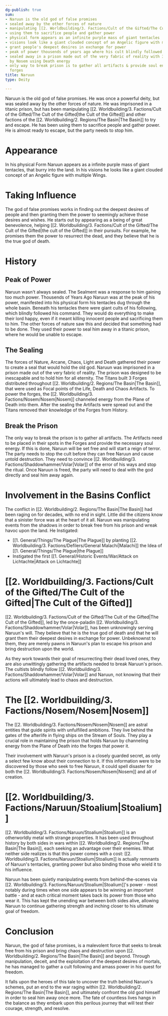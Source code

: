 ```yaml
---
dg-publish: true
sum:
- Naruun is the old god of false promises
- sealed away by the other forces of nature
- manipulating [[2. Worldbuilding/3. Factions/Cult of the Gifted/The Cult of the Gifted\|the Cult of the Gifted]] to try and escape
- using them to sacrifice people and gather power
- physical form appears as an infinite purple mass of giant tentacles
- visions look like a giant clouded concept of an Angelic figure with multiple wings
- grant people's deepest desires in exchange for power
- peak of power thousends of years ago where his cult blindly followed him
- sealed away in a prison made out of the very fabric of reality with 3 forges powered
  by Nosem using Death energy
- only way to break prison is to gather all artifacts & provide soul energy into the
  forges
title: Naruun
type: Deity

---
```






Naruun is the old god of false promises. He was once a powerful deity, but was sealed away by the other forces of nature. He was imprisoned in a titanic prison, but has been manipulating [[2. Worldbuilding/3. Factions/Cult of the Gifted/The Cult of the Gifted\|the Cult of the Gifted]]  and other factions of the [[2. Worldbuilding/2. Regions/The Basin\|The Basin]] to try and escape. He has been using them to sacrifice people and gather power. He is almost ready to escape, but the party needs to stop him.

# Appearance
In his physical Form Naruun appears as a infinite purple mass of giant tentacles, that burry into the land.
In his visions he looks like a giant clouded concept of an Angelic figure with multiple Wings.

# Taking Influence
The god of false promises works in finding out the deepest desires of people and then granting them the power to seemingly achieve those desires and wishes.
He starts out by appearing as a being of great benevolence, helping [[2. Worldbuilding/3. Factions/Cult of the Gifted/The Cult of the Gifted\|the cult of the Gifted]] in their pursuits. For example, he promises them the power to resurrect the dead, and they believe that he is the true god of death.

# History

## Peak of Power

Naruun wasn't always sealed. The Sealment was a response to him gaining too much power.
Thousends of Years Ago Naruun was at the peak of his power, manifested into his physical form his tentacles dug through the whole basin.
Beneath his tentacles there were giant cults of his following, which blindly followed his command.
They would do everything to make their lord happy, even if it meant killing innocent people and sacrificing them to him. The other forces of nature saw this and decided that something had to be done. They used their power to seal him away in a titanic prison, where he would be unable to escape.

## The Sealing

The forces of Nature, Arcane, Chaos, Light and Death gathered their power to create a seal that would hold the old god.
Naruun was imprisoned in a prison made out of the very fabric of reality. The prison was designed to be inescapable and to hold him for all eternity.
The Titans built 3 Forges distributed throughout [[2. Worldbuilding/2. Regions/The Basin\|The Basin]], that were used as Focal points of the Life, Death and Chaos Artifacts.
To power the forges, the [[2. Worldbuilding/3. Factions/Nosem/Nosem\|Nosem]] channeled energy from the Plane of Death into them.
After the sealing the Artifacts were spread out and the Titans removed their knowledge of the Forges from History.

## Break the Prison

The only way to break the prison is to gather all artifacts. The Artifacts need to be placed in their spots in the Forges and provide the necessary soul energy.
If this is done, Naruun will be set free and will start a reign of terror.
The party needs to stop the cult before they can free Naruun and cause untold destruction. They need to convince [[2. Worldbuilding/3. Factions/Shaddowhammer/Volar\|Volar]] of the error of his ways and stop the ritual. Once Naruun is freed, the party will need to deal with the god directly and seal him away again.

# Involvement in the Basins Conflict
The conflict in [[2. Worldbuilding/2. Regions/The Basin\|The Basin]] had been raging on for decades, with no end in sight. Little did the citizens know that a sinister force was at the heart of it all. Naruun was manipulating events from the shadows in order to break free from his prison and wreak havoc upon the land.
He Instigated:
- [[1. General/Things/The Plague\|The Plague]] by planting [[2. Worldbuilding/3. Factions/Defilers/General Malachi\|Malachi]] the Idea of [[1. General/Things/The Plague\|the Plague]]
- Instigated the first [[1. General/Historic Events/War/Attack on Lichtachte\|Attack on Lichtachte]]
# [[2. Worldbuilding/3. Factions/Cult of the Gifted/The Cult of the Gifted\|The Cult of the Gifted]]

[[2. Worldbuilding/3. Factions/Cult of the Gifted/The Cult of the Gifted\|The Cult of the Gifted]], led by the once-paladin [[2. Worldbuilding/3. Factions/Shaddowhammer/Volar\|Volar]], has been unknowingly serving Naruun's will. They believe that he is the true god of death and that he will grant them their deepest desires in exchange for power. Unbeknownst to them, they are merely pawns in Naruun's plan to escape his prison and bring destruction upon the world.

As they work towards their goal of resurrecting their dead loved ones, they are also unwittingly gathering the artifacts needed to break Naruun's prison. The cultists blindly follow [[2. Worldbuilding/3. Factions/Shaddowhammer/Volar\|Volar]] and Naruun, not knowing that their actions will ultimately lead to chaos and destruction.

# The [[2. Worldbuilding/3. Factions/Nosem/Nosem\|Nosem]]

The [[2. Worldbuilding/3. Factions/Nosem/Nosem\|Nosem]] are astral entities that guide spirits with unfulfilled ambitions. They live behind the gates of the afterlife in flying ships on the Stream of Souls. They play a crucial role in maintaining the prison that holds Naruun by channeling energy from the Plane of Death into the forges that power it.

Their involvement with Naruun's prison is a closely guarded secret, as only a select few know about their connection to it. If this information were to be discovered by those who seek to free Naruun, it could spell disaster for both the [[2. Worldbuilding/3. Factions/Nosem/Nosem\|Nosem]] and all of creation.

# [[2. Worldbuilding/3. Factions/Naruun/Stoalium\|Stoalium]]

[[2. Worldbuilding/3. Factions/Naruun/Stoalium\|Stoalium]] is an otherworldly metal with strange properties. It has been used throughout history by both sides in wars within [[2. Worldbuilding/2. Regions/The Basin\|The Basin]], each seeking an advantage over their enemies. What neither side realizes is that this power comes with a cost: [[2. Worldbuilding/3. Factions/Naruun/Stoalium\|Stoalium]] is actually remnants of Naruun's tentacles, granting power but also binding those who wield it to his influence.

Naruun has been quietly manipulating events from behind-the-scenes via [[2. Worldbuilding/3. Factions/Naruun/Stoalium\|Stoalium]]'s power - most notably during times when one side appears to be winning an important battle - and at each critical moment takes back its power from those who wear it. This has kept the unending war between both sides alive, allowing Naruun to continue gathering strength and inching closer to his ultimate goal of freedom.

# Conclusion

Naruun, the god of false promises, is a malevolent force that seeks to break free from his prison and bring chaos and destruction upon [[2. Worldbuilding/2. Regions/The Basin\|The Basin]] and beyond. Through manipulation, deceit, and the exploitation of the deepest desires of mortals, he has managed to gather a cult following and amass power in his quest for freedom.

It falls upon the heroes of this tale to uncover the truth behind Naruun's schemes, put an end to the war raging within [[2. Worldbuilding/2. Regions/The Basin\|The Basin]], and ultimately confront the old god himself in order to seal him away once more. The fate of countless lives hangs in the balance as they embark upon this perilous journey that will test their courage, strength, and resolve.